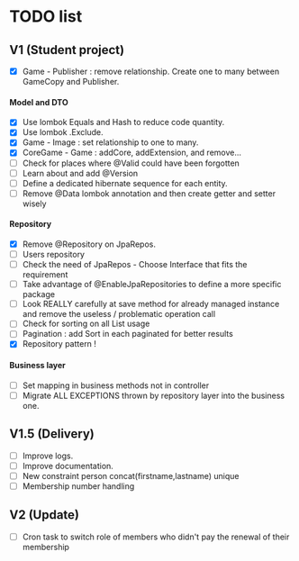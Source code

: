 # TODO list

## V1 (Student project)

- [X] Game - Publisher : remove relationship. Create one to many between GameCopy and Publisher.

#### Model and DTO

- [X] Use lombok Equals and Hash to reduce code quantity.
- [X] Use lombok .Exclude.
- [x] Game - Image : set relationship to one to many.
- [X] CoreGame - Game : addCore, addExtension, and remove...
- [ ] Check for places where @Valid could have been forgotten
- [ ] Learn about and add @Version
- [ ] Define a dedicated hibernate sequence for each entity.
- [ ] Remove @Data lombok annotation and then create getter and setter wisely

#### Repository

- [X] Remove @Repository on JpaRepos.
- [ ] Users repository
- [ ] Check the need of JpaRepos - Choose Interface that fits the requirement
- [ ] Take advantage of @EnableJpaRepositories to define a more specific package
- [ ] Look REALLY carefully at save method for already managed instance and remove the useless / problematic operation
  call
- [ ] Check for sorting on all List<T> usage
- [ ] Pagination : add Sort in each paginated for better results
- [X] Repository pattern !

#### Business layer

- [ ] Set mapping in business methods not in controller
- [ ] Migrate ALL EXCEPTIONS thrown by repository layer into the business one.

## V1.5 (Delivery)

- [ ] Improve logs.
- [ ] Improve documentation.
- [ ] New constraint person concat(firstname,lastname) unique
- [ ] Membership number handling

## V2 (Update)

- [ ] Cron task to switch role of members who didn't pay the renewal of their membership